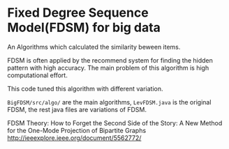 # Fixed Degree Sequence Model(FDSM) for big data

An Algorithms which calculated the similarity beween items. 

FDSM is often applied by the recommend system for finding the hidden pattern with high accuracy. The main problem of this algorithm is high computational effort.

This code tuned this algorithm with different variation.

`BigFDSM/src/algo/` are the main algorithms, `LevFDSM.java` is the original FDSM, the rest java files are variations of FDSM.

FDSM Theory: 
How to Forget the Second Side of the Story: A New Method for the One-Mode Projection of Bipartite Graphs
http://ieeexplore.ieee.org/document/5562772/
